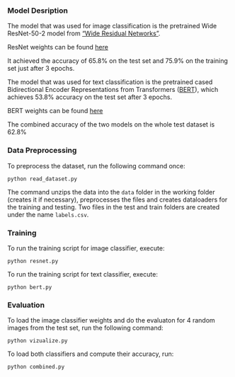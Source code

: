 ### Model Desription

The model that was used for image classification is the pretrained Wide ResNet-50-2 model from [“Wide Residual Networks”](https://arxiv.org/pdf/1605.07146.pdf).

ResNet weights can be found [here](https://drive.google.com/file/d/1Ln6hVyvePq1OeWYgVyTOdaY63FU5HOFh/view?usp=sharing)

It achieved the accuracy of 65.8% on the test set and 75.9% on the training set just after 3 epochs. 

The model that was used for text classification is the pretrained cased Bidirectional Encoder Representations from Transformers  ([BERT](https://arxiv.org/abs/1810.04805)), which achieves 53.8% accuracy on the test set after 3 epochs.

BERT weights can be found [here](https://drive.google.com/file/d/1qILWpYfbNouY6ScOQEb1K3hLSGFAA3yi/view?usp=sharing)

The combined accuracy of the two models on the whole test dataset is 62.8%

### Data Preprocessing

To preprocess the dataset, run the following command once:

```
python read_dataset.py 
```

The command unzips the data into the ```data``` folder in the working folder (creates it if necessary), preprocesses the files and creates dataloaders for the training and testing.
Two files in the test and train folders are created under the name ```labels.csv```.

### Training

To run the training script for image classifier, execute:

```
python resnet.py
```


To run the training script for text classifier, execute:

```
python bert.py
```


### Evaluation 

To load the image classifier weights and do the evaluaton for 4 random images from the test set, run the following command:
```
python vizualize.py
```

To load both classifiers and compute their accuracy, run:

```
python combined.py
```
